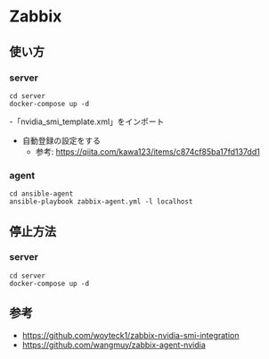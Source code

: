 # Zabbix

## 使い方

### server

    cd server
    docker-compose up -d

-「nvidia_smi_template.xml」をインポート
- 自動登録の設定をする
    - 参考: https://qiita.com/kawa123/items/c874cf85ba17fd137dd1

### agent

    cd ansible-agent
    ansible-playbook zabbix-agent.yml -l localhost

## 停止方法

### server

    cd server
    docker-compose up -d

## 参考

- https://github.com/woyteck1/zabbix-nvidia-smi-integration
- https://github.com/wangmuy/zabbix-agent-nvidia
